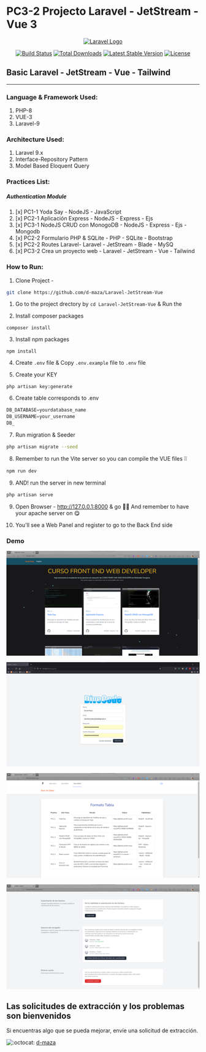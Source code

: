 # PC3-2 Projecto Laravel - JetStream - Vue 3

<p align="center"><a href="https://laravel.com" target="_blank"><img src="https://lh3.googleusercontent.com/proxy/avc17TY8QooosVbJXyCjk8eVpS366hsGJV-ff3pJQR5lPK2oVxIOL_iUSX1f9-yv6SUVDqM2QcTeur1vOn5P-_te1Kj2ZGeNEdD4kXt2d60ROjEMegXLthRc=w1200-h630-p-k-no-nu" width="400" alt="Laravel Logo"></a></p>

<p align="center">
<a href="https://travis-ci.org/laravel/framework"><img src="https://travis-ci.org/laravel/framework.svg" alt="Build Status"></a>
<a href="https://packagist.org/packages/laravel/framework"><img src="https://img.shields.io/packagist/dt/laravel/framework" alt="Total Downloads"></a>
<a href="https://packagist.org/packages/laravel/framework"><img src="https://img.shields.io/packagist/v/laravel/framework" alt="Latest Stable Version"></a>
<a href="https://packagist.org/packages/laravel/framework"><img src="https://img.shields.io/packagist/l/laravel/framework" alt="License"></a>
</p>

## Basic Laravel - JetStream - Vue - Tailwind

----

### Language & Framework Used:

1. PHP-8
1. VUE-3
1. Laravel-9



### Architecture Used:
1. Laravel 9.x
1. Interface-Repository Pattern
1. Model Based Eloquent Query


### Practices List:
##### Authentication Module
1. [x] PC1-1 Yoda Say - NodeJS - JavaScript
1. [x] PC2-1 Aplicación Express - NodeJS - Express - Ejs
1. [x] PC3-1 NodeJS CRUD con MonogoDB - NodeJS - Express - Ejs - Mongodb
1. [x] PC2-2 Formulario PHP & SQLite - 	PHP - SQLite - Bootstrap
1. [x] PC2-2 Routes Laravel- Laravel - JetStream - Blade - MySQ
1. [x] PC3-2 Crea un proyecto web - Laravel - JetStream - Vue - Tailwind	


### How to Run:
1. Clone Project -

```bash
git clone https://github.com/d-maza/Laravel-JetStream-Vue
```

1. Go to the project drectory by `cd Laravel-JetStream-Vue` & Run the

2. Install composer packages 
 ```
 composer install
 ```
3. Install npm packages 
```
npm install
```

4. Create `.env` file & Copy `.env.example` file to `.env` file

5. Create your KEY 
```
php artisan key:generate 
```


6. Create table corresponds to .env

```js    
DB_DATABASE=yourdatabase_name
DB_USERNAME=your_username
DB_
```

7. Run migration & Seeder
```sh
php artisan migrate --seed
```


8. Remember to run the Vite server so you can compile the VUE files ❕❕
``` bash
npm run dev
```
9. AND! run the server in new terminal
``` bash
php artisan serve 
```
9. Open Browser -
http://127.0.0.1:8000 & go 🚀🚀
And remember to have your apache server on 😋

10. You'll see a Web Panel and register to go to the Back End side


### Demo

![](https://raw.githubusercontent.com/d-maza/Laravel-JetStream-Vue/main/storage/app/public/img/demo1.png)


![](https://raw.githubusercontent.com/d-maza/Laravel-JetStream-Vue/main/storage/app/public/img/demo2.png)

![](https://raw.githubusercontent.com/d-maza/Laravel-JetStream-Vue/main/storage/app/public/img/demo3b.png)

![](https://raw.githubusercontent.com/d-maza/Laravel-JetStream-Vue/main/storage/app/public/img/demo4.png)






## Las solicitudes de extracción y los problemas son bienvenidos

Si encuentras algo que se pueda mejorar, envíe una solicitud de extracción. 

![:octocat:](https://github.githubassets.com/images/icons/emoji/octocat.png ":octocat:") [d-maza](https://github.com/d-maza)
